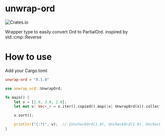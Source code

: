 # unwrap-ord

![Crates.io](https://img.shields.io/crates/v/unwrap-ord)

Wrapper type to easily convert Ord to PartialOrd. inspired by std::cmp::Reverse

# How to use 

Add your Cargo.toml

```toml
unwrap-ord = "0.1.0"
```

```rust
use unwrap_ord::UnwrapOrd;

fn main() {
    let v = [1.0, 3.0, 2.0];
    let mut v: Vec<_> = v.iter().copied().map(|x| UnwrapOrd(x)).collect();

    v.sort();

    println!("{:?}", v);  // [UncheckOrd(1.0), UncheckOrd(2.0), UncheckOrd(3.0)]
}
```

